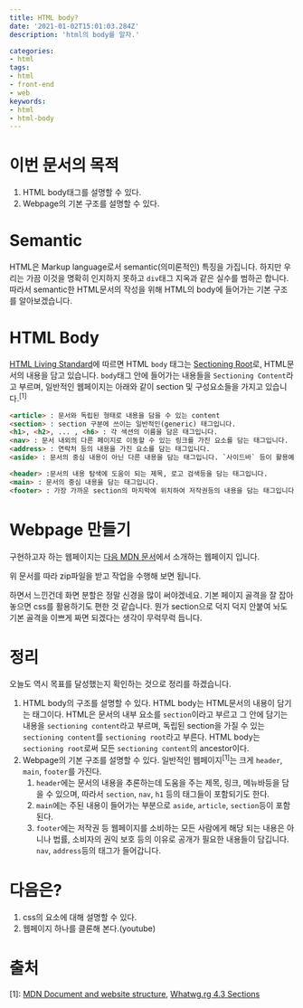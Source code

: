 ```yaml
---
title: HTML body? 
date: '2021-01-02T15:01:03.284Z'
description: 'html의 body를 알자.'

categories:
- html
tags:
- html
- front-end
- web
keywords:
- html
- html-body
---
```

# 이번 문서의 목적
1. HTML body태그를 설명할 수 있다.
1. Webpage의 기본 구조를 설명할 수 있다.

# Semantic
HTML은 Markup language로서 semantic(의미론적인) 특징을 가집니다. 하지만 우리는 가끔 이것을 명확히 인지하지 못하고 `div`태그 지옥과 같은 실수를 범하곤 합니다. 따라서 semantic한 HTML문서의 작성을 위해 HTML의 body에 들어가는 기본 구조를 알아보겠습니다.

# HTML Body
[HTML Living Standard][HTML_LIVING_STANDARD]에 따르면 HTML `body` 태그는 [Sectioning Root][SECTIONING_ROOT]로, HTML문서의 내용을 담고 있습니다. `body`태그 안에 들어가는 내용들을 `Sectioning Content`라고 부르며, 일반적인 웹페이지는 아래와 같이 section 및 구성요소들을 가지고 있습니다.<sup>[1]</sup>

```HTML
<article> : 문서와 독립된 형태로 내용을 담을 수 있는 content
<section> : section 구분에 쓰이는 일반적인(generic) 태그입니다.
<h1>, <h2>, ... , <h6> : 각 섹션의 이름을 담은 태그입니다.
<nav> : 문서 내외의 다른 페이지로 이동할 수 있는 링크를 가진 요소를 담는 태그입니다.
<address> : 연락처 등의 내용을 가진 요소를 담는 태그입니다.
<aside> : 문서의 중심 내용이 아닌 다른 내용을 담는 태그입니다. `사이드바` 등이 활용예입니다.

<header> :문서의 내용 탐색에 도움이 되는 제목, 로고 검색등을 담는 태그입니다.
<main> : 문서의 중심 내용을 담는 태그입니다.
<footer> : 가장 가까운 section의 마지막에 위치하여 저작권등의 내용을 담는 태그입니다.
```

# Webpage 만들기
구현하고자 하는 웹페이지는 [다음 MDN 문서](https://developer.mozilla.org/en-US/docs/Learn/HTML/Introduction_to_HTML/Structuring_a_page_of_content)에서 소개하는 웹페이지 입니다.

위 문서를 따라 zip파일을 받고 작업을 수행해 보면 됩니다. 

하면서 느낀건데 화면 분할은 정말 신경을 많이 써야겠네요. 기본 페이지 골격을 잘 잡아 놓으면 css를 활용하기도 편한 것 같습니다. 뭔가 section으로 덕지 덕지 안붙여 놔도 기본 골격을 이쁘게 짜면 되겠다는 생각이 무럭무럭 듭니다.

# 정리
오늘도 역시 목표를 달성했는지 확인하는 것으로 정리를 하겠습니다.

1. HTML body의 구조를 설명할 수 있다.
    HTML body는 HTML문서의 내용이 담기는 태그이다. HTML은 문서의 내부 요소를 `section`이라고 부르고 그 안에 담기는 내용을 `sectioning content`라고 부르며, 독립된 section을 가질 수 있는 `sectioning content`를 `sectioning root`라고 부른다. HTML body는 `sectioning root`로써 모든 `sectioning content`의 ancestor이다.
1. Webpage의 기본 구조를 설명할 수 있다.
    일반적인 웹페이지<sup>[1]</sup>는 크게 `header`, `main`, `footer`를 가진다. 
    1. `header`에는 문서의 내용을 추론하는데 도움을 주는 제목, 링크, 메뉴바등을 담을 수 있으며, 따라서 `section`, `nav`, `h1` 등의 태그들이 포함되기도 한다. 
    2. `main`에는 주된 내용이 들어가는 부분으로 `aside`, `article`, `section`등이 포함된다. 
    3. `footer`에는 저작권 등 웹페이지를 소비하는 모든 사람에게 해당 되는 내용은 아니나 법률, 소비자의 권익 보호 등의 이유로 공개가 필요한 내용들이 담깁니다. `nav`, `address`등의 태그가 들어갑니다.

# 다음은?
1. css의 요소에 대해 설명할 수 있다.
1. 웹페이지 하나를 클론해 본다.(youtube)

# 출처
[1]: [MDN Document and website structure](https://developer.mozilla.org/ko/docs/Learn/HTML/Introduction_to_HTML/Document_and_website_structure), [Whatwg.rg 4.3 Sections](https://html.spec.whatwg.org/multipage/sections.html#sections)

[HTML_LIVING_STANDARD]: https://html.spec.whatwg.org/multipage/sections.html#the-h1,-h2,-h3,-h4,-h5,-and-h6-elements
[SECTIONING_ROOT]: https://html.spec.whatwg.org/multipage/sections.html#sectioning-root